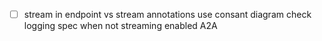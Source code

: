 - [ ] stream in endpoint vs stream
annotations use consant
diagram
check logging
spec when not streaming enabled
A2A
